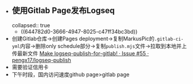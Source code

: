 - ## 使用Gitlab Page发布Logseq
  collapsed:: true
	- ((644782d0-3666-4947-8025-c47ff34bc3bd))
- 创建Gitlab仓库->创建Pages deployment->复制MarkusPic的`.gitlab-ci-yml`内容->删除only schedule部分->复制`publish.mjs`文件->拉取到本地并上传最新文件 [Make logseq-publish-for-gitlab! · Issue #55 · pengx17/logseq-publish](https://github.com/pengx17/logseq-publish/issues/55)
- 需要验证信用卡
- 下午时段，国内访问速度github page>gitlab page